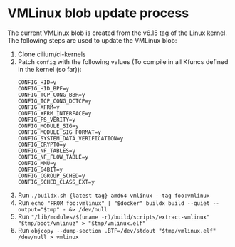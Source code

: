 # VMLinux blob update process

The current VMLinux blob is created from the v6.15 tag of the Linux kernel. The following steps are used to update the VMLinux blob:

1. Clone cilium/ci-kernels
2. Patch `config` with the following values (To compile in all Kfuncs defined in the kernel (so far)):
   ```
   CONFIG_HID=y
   CONFIG_HID_BPF=y
   CONFIG_TCP_CONG_BBR=y
   CONFIG_TCP_CONG_DCTCP=y
   CONFIG_XFRM=y
   CONFIG_XFRM_INTERFACE=y
   CONFIG_FS_VERITY=y
   CONFIG_MODULE_SIG=y
   CONFIG_MODULE_SIG_FORMAT=y
   CONFIG_SYSTEM_DATA_VERIFICATION=y
   CONFIG_CRYPTO=y
   CONFIG_NF_TABLES=y
   CONFIG_NF_FLOW_TABLE=y
   CONFIG_MMU=y
   CONFIG_64BIT=y
   CONFIG_CGROUP_SCHED=y
   CONFIG_SCHED_CLASS_EXT=y
   ```
3. Run `./buildx.sh {latest tag} amd64 vmlinux --tag foo:vmlinux`
4. Run `echo "FROM foo:vmlinux" | "$docker" buildx build --quiet --output="$tmp" - &> /dev/null`
5. Run `"/lib/modules/$(uname -r)/build/scripts/extract-vmlinux" "$tmp/boot/vmlinuz" > "$tmp/vmlinux.elf"`
6. Run `objcopy --dump-section .BTF=/dev/stdout "$tmp/vmlinux.elf" /dev/null > vmlinux`
